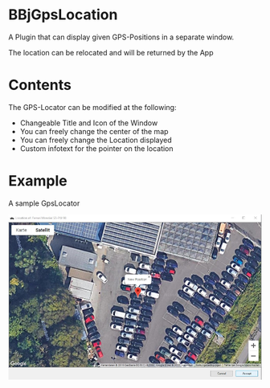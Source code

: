 # BBjGpsLocation
A Plugin that can display given GPS-Positions in a separate window.


The location can be relocated and will be returned by the App



# Contents
The GPS-Locator can be modified at the following:
- Changeable Title and Icon of the Window
- You can freely change the center of the map 
- You can freely change the Location displayed
- Custom infotext for the pointer on the location

# Example
A sample GpsLocator

![BBjGpsLocationDemoImage](https://raw.githubusercontent.com/BBj-Plugins/BBjGpsLocation/master/docs/screenshots/GpsLocationDemoImage.jpg)